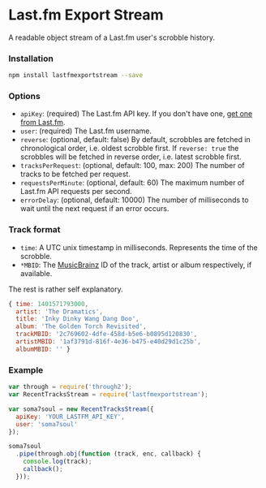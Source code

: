Last.fm Export Stream
=====================

A readable object stream of a Last.fm user's scrobble history.

### Installation

```bash
npm install lastfmexportstream --save
```

### Options

 - `apiKey`: (required) The Last.fm API key. If you don't have one,
   [get one from Last.fm](http://www.last.fm/api/account/create).
 - `user`: (required) The Last.fm username.
 - `reverse`: (optional, default: false) By default, scrobbles are fetched
   in chronological order, i.e. oldest scrobble first.
   If `reverse: true` the scrobbles will be fetched in reverse order,
   i.e. latest scrobble first.
 - `tracksPerRequest`: (optional, default: 100, max: 200) The number of
   tracks to be fetched per request.
 - `requestsPerMinute`: (optional, default: 60) The maximum number of
   Last.fm API requests per second.
 - `errorDelay`: (optional, default: 10000) The number of milliseconds
   to wait until the next request if an error occurs.

### Track format

 - `time`: A UTC unix timestamp in milliseconds. Represents the time of
   the scrobble.
 - `*MBID`: The [MusicBrainz](http://musicbrainz.org/) ID of the track,
   artist or album respectively, if available.

The rest is rather self explanatory.

```javascript
{ time: 1401571793000,
  artist: 'The Dramatics',
  title: 'Inky Dinky Wang Dang Doo',
  album: 'The Golden Torch Revisited',
  trackMBID: '2c769602-4dfe-458d-b5e6-b0895d120830',
  artistMBID: '1af3791d-816f-4e36-b475-e40d29d1c25b',
  albumMBID: '' }

```

### Example

```javascript
var through = require('through2');
var RecentTracksStream = require('lastfmexportstream');

var soma7soul = new RecentTracksStream({
  apiKey: 'YOUR_LASTFM_API_KEY',
  user: 'soma7soul'
});

soma7soul
  .pipe(through.obj(function (track, enc, callback) {
    console.log(track);
    callback();
  }));
```


